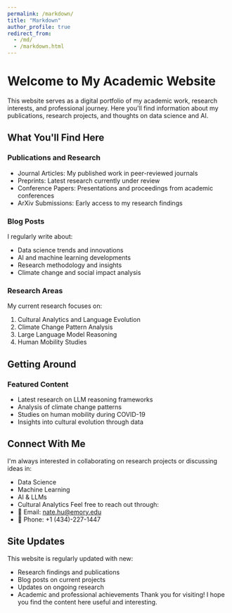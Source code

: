 ```yaml
---
permalink: /markdown/
title: "Markdown"
author_profile: true
redirect_from: 
  - /md/
  - /markdown.html
---
```


# Welcome to My Academic Website
This website serves as a digital portfolio of my academic work, research interests, and professional journey. Here you'll find information about my publications, research projects, and thoughts on data science and AI.
## What You'll Find Here
### Publications and Research
- Journal Articles: My published work in peer-reviewed journals
- Preprints: Latest research currently under review
- Conference Papers: Presentations and proceedings from academic conferences
- ArXiv Submissions: Early access to my research findings
### Blog Posts
I regularly write about:
- Data science trends and innovations
- AI and machine learning developments
- Research methodology and insights
- Climate change and social impact analysis
### Research Areas
My current research focuses on:
1. Cultural Analytics and Language Evolution
2. Climate Change Pattern Analysis
3. Large Language Model Reasoning
4. Human Mobility Studies
## Getting Around
### Featured Content
- Latest research on LLM reasoning frameworks
- Analysis of climate change patterns
- Studies on human mobility during COVID-19
- Insights into cultural evolution through data
## Connect With Me
I'm always interested in collaborating on research projects or discussing ideas in:
- Data Science
- Machine Learning
- AI & LLMs
- Cultural Analytics
Feel free to reach out through:
- 📧 Email: nate.hu@emory.edu
- 📱 Phone: +1 (434)-227-1447
## Site Updates
This website is regularly updated with new:
- Research findings and publications
- Blog posts on current projects
- Updates on ongoing research
- Academic and professional achievements
Thank you for visiting! I hope you find the content here useful and interesting.

